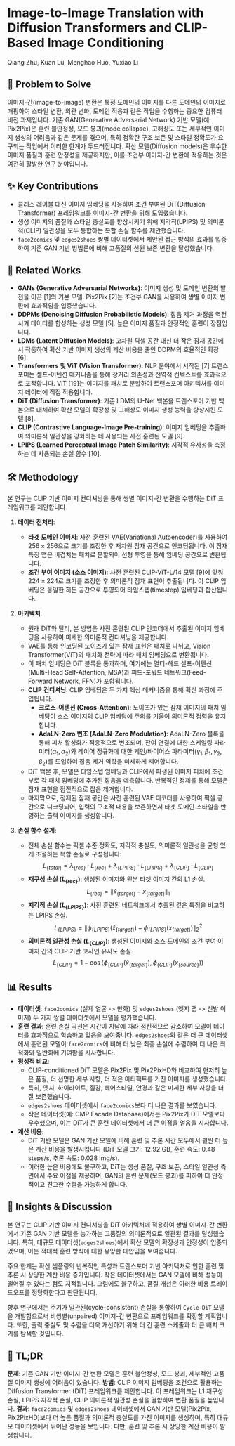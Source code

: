 # Image-to-Image Translation with Diffusion Transformers and CLIP-Based Image Conditioning

Qiang Zhu, Kuan Lu, Menghao Huo, Yuxiao Li

## 🧩 Problem to Solve

이미지-간(image-to-image) 변환은 특정 도메인의 이미지를 다른 도메인의 이미지로 매핑하여 스타일 변환, 외관 변화, 도메인 적응과 같은 작업을 수행하는 중요한 컴퓨터 비전 과제입니다. 기존 GAN(Generative Adversarial Network) 기반 모델(예: Pix2Pix)은 훈련 불안정성, 모드 붕괴(mode collapse), 고해상도 또는 세부적인 이미지 생성의 어려움과 같은 문제를 겪으며, 특히 정확한 구조 보존 및 스타일 정확도가 요구되는 작업에서 이러한 한계가 두드러집니다. 확산 모델(Diffusion models)은 우수한 이미지 품질과 훈련 안정성을 제공하지만, 이를 조건부 이미지-간 변환에 적용하는 것은 여전히 활발한 연구 분야입니다.

## ✨ Key Contributions

- 클래스 레이블 대신 이미지 임베딩을 사용하여 조건 부여된 DiT(Diffusion Transformer) 프레임워크를 이미지-간 변환을 위해 도입했습니다.
- 생성 이미지의 품질과 스타일 충실도를 향상시키기 위해 지각적(LPIPS) 및 의미론적(CLIP) 일관성을 모두 통합하는 복합 손실 함수를 제안했습니다.
- `face2comics` 및 `edges2shoes` 쌍별 데이터셋에서 제안된 접근 방식의 효과를 입증하여 기존 GAN 기반 방법론에 비해 고품질의 신원 보존 변환을 달성했습니다.

## 📎 Related Works

- **GANs (Generative Adversarial Networks)**: 이미지 생성 및 도메인 변환의 발전을 이끈 [1]의 기본 모델. Pix2Pix [2]는 조건부 GAN을 사용하여 쌍별 이미지 변환에 효과적임을 입증했습니다.
- **DDPMs (Denoising Diffusion Probabilistic Models)**: 잡음 제거 과정을 역전시켜 데이터를 합성하는 생성 모델 [5]. 높은 이미지 품질과 안정적인 훈련이 장점입니다.
- **LDMs (Latent Diffusion Models)**: 고차원 픽셀 공간 대신 더 작은 잠재 공간에서 작동하여 확산 기반 이미지 생성의 계산 비용을 줄인 DDPM의 효율적인 확장 [6].
- **Transformers 및 ViT (Vision Transformer)**: NLP 분야에서 시작된 [7] 트랜스포머는 셀프-어텐션 메커니즘을 통해 장거리 의존성과 전역적 컨텍스트를 효과적으로 포착합니다. ViT [19]는 이미지를 패치로 분할하여 트랜스포머 아키텍처를 이미지 데이터에 직접 적용합니다.
- **DiT (Diffusion Transformer)**: 기존 LDM의 U-Net 백본을 트랜스포머 기반 백본으로 대체하여 확산 모델의 확장성 및 고해상도 이미지 생성 능력을 향상시킨 모델 [8].
- **CLIP (Contrastive Language-Image Pre-training)**: 이미지 임베딩을 추출하여 의미론적 일관성을 강화하는 데 사용되는 사전 훈련된 모델 [9].
- **LPIPS (Learned Perceptual Image Patch Similarity)**: 지각적 유사성을 측정하는 데 사용되는 손실 함수 [10].

## 🛠️ Methodology

본 연구는 CLIP 기반 이미지 컨디셔닝을 통해 쌍별 이미지-간 변환을 수행하는 DiT 프레임워크를 제안합니다.

1. **데이터 전처리**:

   - **타겟 도메인 이미지**: 사전 훈련된 VAE(Variational Autoencoder)를 사용하여 $256 \times 256$으로 크기를 조정한 후 저차원 잠재 공간으로 인코딩됩니다. 이 잠재 특징 맵은 비겹치는 패치로 분할되어 선형 투영을 통해 임베딩 공간으로 변환됩니다.
   - **조건 부여 이미지 (소스 이미지)**: 사전 훈련된 CLIP-ViT-L/14 모델 [9]에 맞춰 $224 \times 224$로 크기를 조정한 후 의미론적 잠재 표현이 추출됩니다. 이 CLIP 임베딩은 동일한 히든 공간으로 투영되어 타임스텝(timestep) 임베딩과 합산됩니다.

2. **아키텍처**:

   - 원래 DiT와 달리, 본 방법은 사전 훈련된 CLIP 인코더에서 추출된 이미지 임베딩을 사용하여 미세한 의미론적 컨디셔닝을 제공합니다.
   - VAE를 통해 인코딩된 노이즈가 있는 잠재 표현은 패치로 나뉘고, Vision Transformer(ViT)의 패치화 전략에 따라 패치 임베딩으로 변환됩니다.
   - 이 패치 임베딩은 DiT 블록을 통과하며, 여기에는 멀티-헤드 셀프-어텐션(Multi-Head Self-Attention, MSA)과 피드-포워드 네트워크(Feed-Forward Network, FFN)가 포함됩니다.
   - **CLIP 컨디셔닝**: CLIP 임베딩은 두 가지 핵심 메커니즘을 통해 확산 과정에 주입됩니다.
     - **크로스-어텐션 (Cross-Attention)**: 노이즈가 있는 잠재 이미지의 패치 임베딩이 소스 이미지의 CLIP 임베딩에 주의를 기울여 의미론적 정렬을 유지합니다.
     - **AdaLN-Zero 변조 (AdaLN-Zero Modulation)**: AdaLN-Zero 블록을 통해 피처 활성화가 적응적으로 변조되며, 잔여 연결에 대한 스케일링 파라미터($\alpha_1, \alpha_2$)와 레이어 정규화에 대한 게인/바이어스 파라미터($\gamma_1, \beta_1, \gamma_2, \beta_2$)를 도입하여 잡음 제거 역학을 미세하게 제어합니다.
   - DiT 백본 후, 모델은 타임스텝 임베딩과 CLIP에서 파생된 이미지 피처에 조건부로 각 패치 임베딩에 추가된 잡음을 예측합니다. 반복적인 정제를 통해 모델은 잠재 표현을 점진적으로 잡음 제거합니다.
   - 마지막으로, 정제된 잠재 공간은 사전 훈련된 VAE 디코더를 사용하여 픽셀 공간으로 디코딩되어, 입력의 구조적 내용을 보존하면서 타겟 도메인 스타일을 반영하는 출력 이미지를 생성합니다.

3. **손실 함수 설계**:
   - 전체 손실 함수는 픽셀 수준 정확도, 지각적 충실도, 의미론적 일관성을 균형 있게 조절하는 복합 손실로 구성됩니다:
     $$L_{\{total\}} = \lambda_{\{rec\}} \cdot L_{\{rec\}} + \lambda_{\{LPIPS\}} \cdot L_{\{LPIPS\}} + \lambda_{\{CLIP\}} \cdot L_{\{CLIP\}}$$
   - **재구성 손실 ($L_{\{rec\}}$)**: 생성된 이미지와 원본 타겟 이미지 간의 L1 손실.
     $$L_{\{rec\}} = \|\hat{x}_{\{target\}} - x_{\{target\}}\|_1$$
   - **지각적 손실 ($L_{\{LPIPS\}}$)**: 사전 훈련된 네트워크에서 추출된 깊은 특징을 비교하는 LPIPS 손실.
     $$L_{\{LPIPS\}} = \|\phi_{\{LPIPS\}}(\hat{x}_{\{target\}}) - \phi_{\{LPIPS\}}(x_{\{target\}})\|_2^2$$
   - **의미론적 일관성 손실 ($L_{\{CLIP\}}$)**: 생성된 이미지와 소스 도메인의 조건 부여 이미지 간의 CLIP 기반 코사인 유사도 손실.
     $$L_{\{CLIP\}} = 1 - \cos(\phi_{\{CLIP\}}(\hat{x}_{\{target\}}), \phi_{\{CLIP\}}(x_{\{source\}}))$$

## 📊 Results

- **데이터셋**: `face2comics` (실제 얼굴 -> 만화) 및 `edges2shoes` (엣지 맵 -> 신발 이미지) 두 가지 쌍별 데이터셋에서 모델을 평가했습니다.
- **훈련 결과**: 훈련 손실 곡선은 시간이 지남에 따라 점진적으로 감소하여 모델이 데이터를 효과적으로 학습하고 있음을 보여줍니다. `edges2shoes`와 같은 더 큰 데이터셋에서 훈련된 모델이 `face2comics`에 비해 더 낮은 최종 손실에 수렴하여 더 나은 최적화와 일반화에 기여함을 시사합니다.
- **정성적 비교**:
  - CLIP-conditioned DiT 모델은 Pix2Pix 및 Pix2PixHD와 비교하여 현저히 높은 품질, 더 선명한 세부 사항, 더 적은 아티팩트를 가진 이미지를 생성했습니다.
  - 특히, 엣지, 하이라이트, 질감, 헤어스타일, 안경과 같은 미세한 세부 사항을 더 잘 보존했습니다.
  - `edges2shoes` 데이터셋에서 `face2comics`보다 더 나은 결과를 보였습니다.
  - 작은 데이터셋(예: CMP Facade Database)에서는 Pix2Pix가 DiT 모델보다 우수했으며, 이는 DiT가 큰 훈련 데이터셋에서 더 큰 이점을 얻음을 시사합니다.
- **계산 비용**:
  - DiT 기반 모델은 GAN 기반 모델에 비해 훈련 및 추론 시간 모두에서 훨씬 더 높은 계산 비용을 발생시킵니다 (DiT 모델 크기: 12.92 GB, 훈련 속도: 0.48 steps/s, 추론 속도: 0.028 img/s).
  - 이러한 높은 비용에도 불구하고, DiT는 생성 품질, 구조 보존, 스타일 일관성 측면에서 주요 이점을 제공하며, GAN의 훈련 문제(모드 붕괴)를 피하여 더 안정적이고 견고한 수렴을 가능하게 합니다.

## 🧠 Insights & Discussion

본 연구는 CLIP 기반 이미지 컨디셔닝을 DiT 아키텍처에 적용하여 쌍별 이미지-간 변환에서 기존 GAN 기반 모델을 능가하는 고품질의 의미론적으로 일관된 결과를 달성했습니다. 특히, 대규모 데이터셋(`edges2shoes`)에서 확산 모델의 확장성과 안정성이 입증되었으며, 이는 적대적 훈련 방식에 대한 유망한 대안임을 보여줍니다.

주요 한계는 확산 샘플링의 반복적인 특성과 트랜스포머 기반 아키텍처로 인한 훈련 및 추론 시 상당한 계산 비용 증가입니다. 작은 데이터셋에서는 GAN 모델에 비해 성능이 떨어질 수 있다는 점도 지적됩니다. 그럼에도 불구하고, 품질 개선은 이러한 비용 트레이드오프를 정당화한다고 판단됩니다.

향후 연구에서는 주기가 일관된(cycle-consistent) 손실을 통합하여 `Cycle-DiT` 모델을 개발함으로써 비쌍별(unpaired) 이미지-간 변환으로 프레임워크를 확장할 계획입니다. 또한, 출력 충실도 및 수렴을 더욱 개선하기 위해 더 긴 훈련 스케줄과 더 큰 배치 크기를 탐색할 것입니다.

## 📌 TL;DR

**문제**: 기존 GAN 기반 이미지-간 변환 모델은 훈련 불안정성, 모드 붕괴, 세부적인 고품질 이미지 생성에 어려움이 있습니다.
**방법**: CLIP 이미지 임베딩을 조건으로 활용하는 Diffusion Transformer (DiT) 프레임워크를 제안합니다. 이 프레임워크는 L1 재구성 손실, LPIPS 지각적 손실, CLIP 의미론적 일관성 손실을 결합하여 변환 품질을 높입니다.
**결과**: `face2comics` 및 `edges2shoes` 데이터셋에서 GAN 기반 모델(Pix2Pix, Pix2PixHD)보다 더 높은 품질과 의미론적 충실도를 가진 이미지를 생성하며, 특히 대규모 데이터셋에서 뛰어난 성능을 보입니다. 다만, 훈련 및 추론 시 상당한 계산 비용이 발생합니다.
